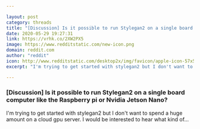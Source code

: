 ```yaml
---

layout: post
category: threads
title: "[Discussion] Is it possible to run Stylegan2 on a single board computer like the Raspberry pi or Nvidia Jetson Nano?"
date: 2020-05-29 19:27:31
link: https://vrhk.co/2XW2PX5
image: https://www.redditstatic.com/new-icon.png
domain: reddit.com
author: "reddit"
icon: http://www.redditstatic.com/desktop2x/img/favicon/apple-icon-57x57.png
excerpt: "I'm trying to get started with stylegan2 but I don't want to spend a huge amount on a cloud gpu server. I would be interested to hear what kind of..."

---
```


### [Discussion] Is it possible to run Stylegan2 on a single board computer like the Raspberry pi or Nvidia Jetson Nano?

I'm trying to get started with stylegan2 but I don't want to spend a huge amount on a cloud gpu server. I would be interested to hear what kind of...